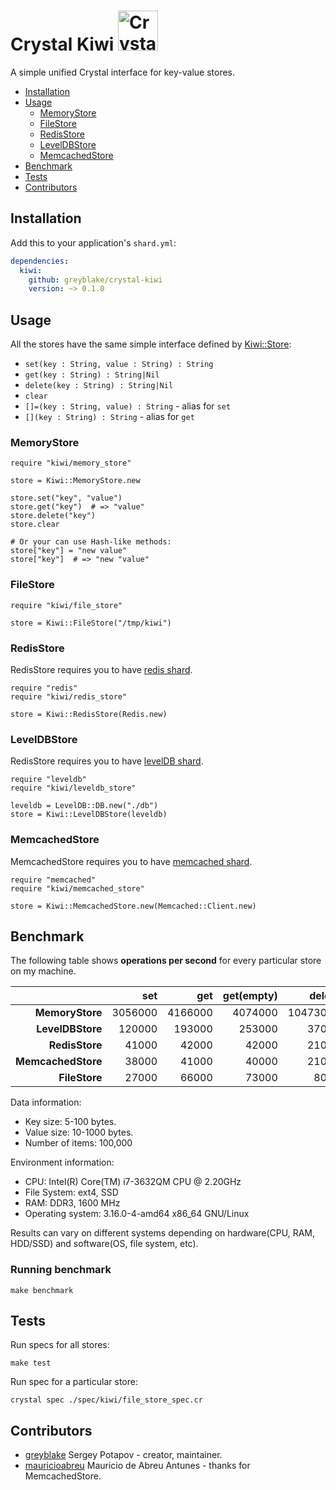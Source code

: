 # Crystal Kiwi <img src="http://publicdomainvectors.org/photos/1301230997.png" alt="Crystal Kiwi - interface of key-value storages" width="64">

A simple unified Crystal interface for key-value stores.

* [Installation](#installation)
* [Usage](#usage)
  * [MemoryStore](#memorystore)
  * [FileStore](#filestore)
  * [RedisStore](#redisstore)
  * [LevelDBStore](#leveldbstore)
  * [MemcachedStore](#memcachedstore)
* [Benchmark](#benchmark)
* [Tests](#tests)
* [Contributors](#contributors)

## Installation

Add this to your application's `shard.yml`:

```yaml
dependencies:
  kiwi:
    github: greyblake/crystal-kiwi
    version: ~> 0.1.0
```

## Usage

All the stores have the same simple interface defined by
[Kiwi::Store](https://github.com/greyblake/crystal-kiwi/blob/master/src/kiwi/store.cr):
* `set(key : String, value : String) : String`
* `get(key : String) : String|Nil`
* `delete(key : String) : String|Nil`
* `clear`
* `[]=(key : String, value) : String` - alias for `set`
* `[](key : String) : String` - alias for `get`

### MemoryStore

```crystal
require "kiwi/memory_store"

store = Kiwi::MemoryStore.new

store.set("key", "value")
store.get("key")  # => "value"
store.delete("key")
store.clear

# Or your can use Hash-like methods:
store["key"] = "new value"
store["key"]  # => "new "value"
```

### FileStore

```crystal
require "kiwi/file_store"

store = Kiwi::FileStore("/tmp/kiwi")
```

### RedisStore

RedisStore requires you to have [redis shard](https://github.com/stefanwille/crystal-redis).

```crystal
require "redis"
require "kiwi/redis_store"

store = Kiwi::RedisStore(Redis.new)
```

### LevelDBStore

RedisStore requires you to have [levelDB shard](https://github.com/greyblake/crystal-leveldb).

```crystal
require "leveldb"
require "kiwi/leveldb_store"

leveldb = LevelDB::DB.new("./db")
store = Kiwi::LevelDBStore(leveldb)
```

### MemcachedStore

MemcachedStore requires you to have [memcached shard](https://github.com/comandeo/crystal-memcached).

```crystal
require "memcached"
require "kiwi/memcached_store"

store = Kiwi::MemcachedStore.new(Memcached::Client.new)
```

## Benchmark

The following table shows **operations per second** for every particular store on my machine.

|                    | set     | get     | get(empty) | delete   |
| ------------------:| -------:| -------:| ----------:| --------:|
| **MemoryStore**    | 3056000 | 4166000 |    4074000 | 10473000 |
| **LevelDBStore**   |  120000 |  193000 |     253000 |    37000 |
| **RedisStore**     |   41000 |   42000 |      42000 |    21000 |
| **MemcachedStore** |   38000 |   41000 |      40000 |    21000 |
| **FileStore**      |   27000 |   66000 |      73000 |     8000 |

Data information:
* Key size: 5-100 bytes.
* Value size: 10-1000 bytes.
* Number of items: 100,000


Environment information:
* CPU: Intel(R) Core(TM) i7-3632QM CPU @ 2.20GHz
* File System: ext4, SSD
* RAM: DDR3, 1600 MHz
* Operating system: 3.16.0-4-amd64 x86_64 GNU/Linux

Results can vary on different systems depending on hardware(CPU, RAM, HDD/SSD) and software(OS, file system, etc).

### Running benchmark

```
make benchmark
```

## Tests

Run specs for all stores:
```
make test
```

Run spec for a particular store:

```
crystal spec ./spec/kiwi/file_store_spec.cr
```

## Contributors

- [greyblake](https://github.com/greyblake) Sergey Potapov - creator, maintainer.
- [mauricioabreu](https://github.com/mauricioabreu) Mauricio de Abreu Antunes - thanks for MemcachedStore.

